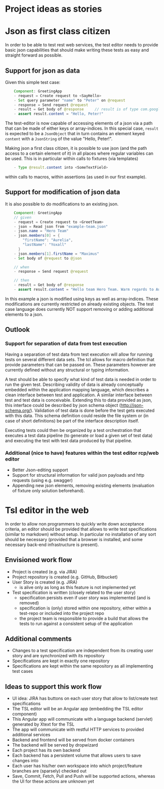 Project ideas as stories
========================

# Json as first class citizen 

In order to be able to test rest web services, the test editor needs to provide basic json capabilities that should make writing these tests as easy and straight forward as possible.

## Support for json as data

Given this simple test case:

```java
	Component: GreetingApp
	- request = Create request to <SayHello>
	- Set query parameter "name" to "Peter" on @request
	- response = Send request @request
	- result = Get body of @response     // result is of type com.google.gson.JsonElement
	- assert result.content = "Hello, Peter!"
```

The test-editor is now capable of accessing elements of a json via a path that can be made of either keys or array-indices. In this special
case, `result` is expected to be a `JsonObject` that in turn contains an element keyed `content` with a `JsonString` of the value "Hello,
Peter!".

Making json a first class citizen, it is possible to use json (and the path access to a certain element of it) in all places where regular variables can be used. 
This is in particular within calls to fixtures (via templates) 
```java
    - Type @result.content into <SomeTextField>
```
within calls to macros, within assertions (as used in our first example).

## Support for modification of json data

It is also possible to do modifications to an existing json.
```java
	Component: GreetingApp
	// given
	- request = Create request to <GreetTeam>
	- json = Read json from "example-team.json"
	- json.name = "Hero Team"
	- json.members[0] = {
		"firstName": "Aurelia",
		"lastName": "Yoxall"
	  }
	- json.members[1].firstName = "Maximus"
	- Set body of @request to @json

	// when
	- response = Send request @request

	// then
	- result = Get body of @response
	- assert result.content = "Hello team Hero Team. Warm regards to Aurelia, Maximus!"
```

In this example a json is modified using keys as well as array-indices. These modifications are currently restricted on already existing
objects. The test case language does currently NOT support removing or adding additional elements to a json.

## Outlook
### Support for separation of data from test execution 

Having a separation of test data from test execution will allow for running tests on several different data sets. The tcl allows for macro definition that provide parameters that can be passed on. These parameters however are currently defined without any structural or typing information. 

A test should be able to specify what kind of test data is needed in order to run the given test. Describing validity of data is already
conceptually embedded within the application mapping language, which describes a clean interface between test and application. A similar
interface between test and test data is conceivable. Extending this to data provided as json, this interface could be described by json
schema object (http://json-schema.org/). Validation of test data is done before the test gets executed with this data. This
schema definition could reside the file system or (in case of short definitions) be part of the interface description itself.

Executing tests could then be organized by a test orchestration that executes a test data pipeline (to generate or load a given set of test
data) and executing the test with test data produced by that pipeline.

### Additional (nice to have) features within the test editor rcp/web editor

* Better Json-editing support
* Support for structural information for valid json payloads and http requests (using e.g. swagger)
* Appending new json elements, removing existing elements (evaluation of fixture only solution beforehand).

# Tsl editor in the web

In order to allow non programmers to quickly write down acceptance criteria, an editor should be provided that allows to write test specifications (similar to markdown) without setup.
In particular no installation of any sort should be necessary (provided that a browser is installed, and some necessary back-end infrastructure is present).

## Envisioned work flow

- Project is created (e.g. via JIRA)
- Project repository is created (e.g. GitHub, Bitbucket)
- User Story is created (e.g. JIRA)
    - is alive only as long as this feature is not implemented yet 
- Test specification is written (closely related to the user story)
    - specification persists even if user story was implemented (and is removed)
    - specification is (only) stored within one repository, either within a test-repo or included into the project repo
    - the project team is responsible to provide a build that allows the tests to run against a consistent setup of the application

## Additional comments

- Changes to a test specification are independent from its creating user story and are synchronized with its repository
- Specifications are kept in exactly one repository
- Specifications are kept within the same repository as all implementing test cases

## Ideas to support this work flow

- UI idea: JIRA has buttons on each user story that allow to list/create test specifications
- The TSL editor will be an Angular app (embedding the TSL editor component)
- This Angular app will communicate with a language backend (servlet) generated by Xtext for the TSL
- The app will communicate with restful HTTP services to provided additional services
- Backend and frontend will be served from docker containers
- The backend will be served by dropwizard
- Each project has its own backend
- Each backend has a persistent volume that allows users to save changes into
- Each user has his/her own workspace into which project/feature branches are (sparsely) checked out
- Save, Commit, Fetch, Pull and Push will be supported actions, whereas the UI for these actions are unknown yet
